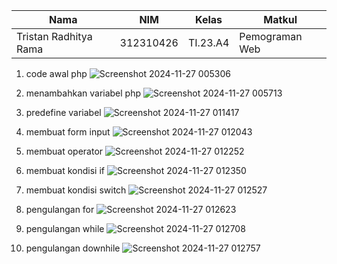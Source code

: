 |Nama|NIM|Kelas|Matkul|
|----|---|-----|------|
|Tristan Radhitya Rama|312310426|TI.23.A4|Pemograman Web|

1. code awal php
![Screenshot 2024-11-27 005306](https://github.com/user-attachments/assets/9b3517ce-fdb4-41d1-b369-e53ea9b89a2b)

2. menambahkan variabel php
![Screenshot 2024-11-27 005713](https://github.com/user-attachments/assets/4621fa33-05c8-40d8-9b7d-bbe4701afdc8)

3. predefine variabel
![Screenshot 2024-11-27 011417](https://github.com/user-attachments/assets/ffc87b4f-50d6-46b7-ba38-9ced863c9806)

4. membuat form input
![Screenshot 2024-11-27 012043](https://github.com/user-attachments/assets/95028317-42a4-4601-bbbf-5bbca2258f50)

5. membuat operator
![Screenshot 2024-11-27 012252](https://github.com/user-attachments/assets/f7cb3add-a59e-4225-8495-b1b4ff51aa8d)

6. membuat kondisi if
![Screenshot 2024-11-27 012350](https://github.com/user-attachments/assets/7e30f6c2-45b6-49cd-88b1-13d06502c62f)

7. membuat kondisi switch
![Screenshot 2024-11-27 012527](https://github.com/user-attachments/assets/b91e5d4f-4163-4ecf-aabb-790f463cd77f)

8. pengulangan for
![Screenshot 2024-11-27 012623](https://github.com/user-attachments/assets/329960c0-899f-4b52-93cb-4faa0f2f2522)

9. pengulangan while
![Screenshot 2024-11-27 012708](https://github.com/user-attachments/assets/310d9a00-8342-4898-be83-81dfde6cb720)

10. pengulangan downhile
![Screenshot 2024-11-27 012757](https://github.com/user-attachments/assets/9b6c5143-1039-4b23-91c7-d60b98f91401)
